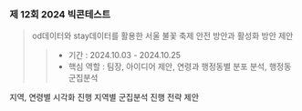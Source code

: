 ### 제 12회 2024 빅콘테스트

> od데이터와 stay데이터를 활용한 서울 불꽃 축제 안전 방안과 활성화 방안 제안
>
>> - 기간 : 2024.10.03 - 2024.10.25
>> - 핵심 역할 : 팀장, 아이디어 제안, 연령과 행정동별 분포 분석, 행정동 군집분석

지역, 연령별 시각화 진행
지역별 군집분석 진행
전략 제안
